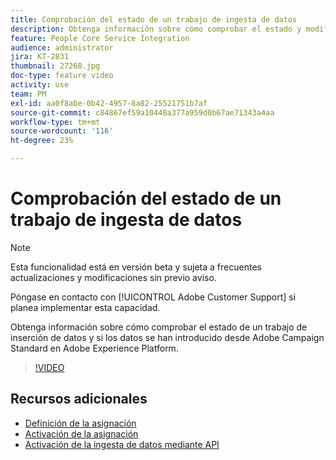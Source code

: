```yaml
---
title: Comprobación del estado de un trabajo de ingesta de datos
description: Obtenga información sobre cómo comprobar el estado y modificar la asignación de datos.
feature: People Core Service Integration
audience: administrator
jira: KT-2831
thumbnail: 27268.jpg
doc-type: feature video
activity: use
team: PM
exl-id: aa0f8abe-0b42-4957-8a82-25521751b7af
source-git-commit: c84867ef59a10448a377a959d0b67ae71343a4aa
workflow-type: tm+mt
source-wordcount: '116'
ht-degree: 23%

---
```


# Comprobación del estado de un trabajo de ingesta de datos

>[!NOTE]
>
>Esta funcionalidad está en versión beta y sujeta a frecuentes actualizaciones y modificaciones sin previo aviso.
>
>Póngase en contacto con [!UICONTROL Adobe Customer Support] si planea implementar esta capacidad.

Obtenga información sobre cómo comprobar el estado de un trabajo de inserción de datos y si los datos se han introducido desde Adobe Campaign Standard en Adobe Experience Platform.

>[!VIDEO](https://video.tv.adobe.com/v/27268?quality=12&learn=on)

## Recursos adicionales

* [Definición de la asignación](https://experienceleague.adobe.com/docs/campaign-standard/using/integrating-with-adobe-cloud/adobe-experience-platform/data-connector/aep-mapping-definition.html)
* [Activación de la asignación](https://experienceleague.adobe.com/docs/campaign-standard/using/integrating-with-adobe-cloud/adobe-experience-platform/data-connector/aep-mapping-activation.html)
* [Activación de la ingesta de datos mediante API](https://experienceleague.adobe.com/docs/campaign-standard/using/integrating-with-adobe-cloud/adobe-experience-platform/data-connector/aep-triggering-data-ingestion.html)

